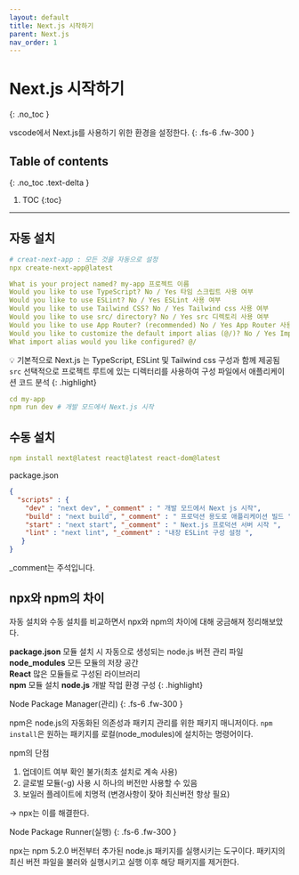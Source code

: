 ```yaml
---
layout: default
title: Next.js 시작하기
parent: Next.js
nav_order: 1
---
```



# Next.js 시작하기
{: .no_toc }

vscode에서 Next.js를 사용하기 위한 환경을 설정한다. 
{: .fs-6 .fw-300 }

## Table of contents
{: .no_toc .text-delta }

1. TOC
{:toc}

---


## 자동 설치

```yaml
# creat-next-app : 모든 것을 자동으로 설정
npx create-next-app@latest
```

```yaml
What is your project named? my-app 프로젝트 이름
Would you like to use TypeScript? No / Yes 타임 스크립트 사용 여부 
Would you like to use ESLint? No / Yes ESLint 사용 여부 
Would you like to use Tailwind CSS? No / Yes Tailwind css 사용 여부 
Would you like to use src/ directory? No / Yes src 디렉토리 사용 여부 
Would you like to use App Router? (recommended) No / Yes App Router 사용 여부 
Would you like to customize the default import alias (@/)? No / Yes Import 구문 커스텀 여부 
What import alias would you like configured? @/
```

💡 기본적으로 Next.js 는 TypeScript, ESLint 및 Tailwind css 구성과 함께 제공됨 <br/>
`src` 선택적으로 프로젝트 루트에 있는 디렉터리를 사용하여 구성 파일에서 애플리케이션 코드 분석 
{: .highlight}

```yaml
cd my-app
npm run dev # 개발 모드에서 Next.js 시작
```

## 수동 설치

```yaml
npm install next@latest react@latest react-dom@latest
```

package.json

```json
{ 
  "scripts" : {
    "dev" : "next dev", "_comment" : " 개발 모드에서 Next js 시작",
    "build" : "next build", "_comment" : " 프로덕션 용도로 애플리케이션 빌드 ",
    "start" : "next start", "_comment" : " Next.js 프로덕션 서버 시작 ",
    "lint" : "next lint", "_comment" : "내장 ESLint 구성 설정 ", 
   }
}
```
_comment는 주석입니다. 

## npx와 npm의 차이 

자동 설치와 수동 설치를 비교하면서 npx와 npm의 차이에 대해 궁금해져 정리해보았다. 
<br/>

**package.json** 모듈 설치 시 자동으로 생성되는 node.js 버전 관리 파일 <br/>
**node_modules** 모든 모듈의 저장 공간 <br/>
**React** 많은 모듈들로 구성된 라이브러리 <br/>
**npm** 모듈 설치 **node.js** 개발 작업 환경 구성
{: .highlight}
<br/>

Node Package Manager(관리)
{: .fs-6 .fw-300 }

npm은 node.js의 자동화된 의존성과 패키지 관리를 위한 패키지 매니저이다. `npm install`은 원하는 패키지를 로컬(node_modules)에 설치하는 명령어이다. 

npm의 단점 

1. 업데이트 여부 확인 불가(최초 설치로 계속 사용)  
2. 글로벌 모듈(-g) 사용 시 하나의 버전만 사용할 수 있음 
3. 보일러 플레이트에 치명적 (변경사항이 잦아 최신버전 항상 필요)

→ npx는 이를 해결한다. 


Node Package Runner(실행)
{: .fs-6 .fw-300 }

npx는 npm 5.2.0 버전부터 추가된 node.js 패키지를 실행시키는 도구이다. 패키지의 최신 버전 파일을 불러와 실행시키고 실행 이후 해당 패키지를 제거한다. 
